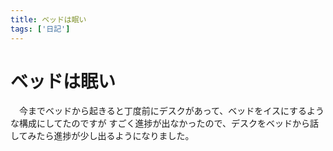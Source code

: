 ```yaml
---
title: ベッドは眠い
tags: ['日記']
---
```

# ベッドは眠い
　今までベッドから起きると丁度前にデスクがあって、ベッドをイスにするような構成にしてたのですが
すごく進捗が出なかったので、デスクをベッドから話してみたら進捗が少し出るようになりました。
